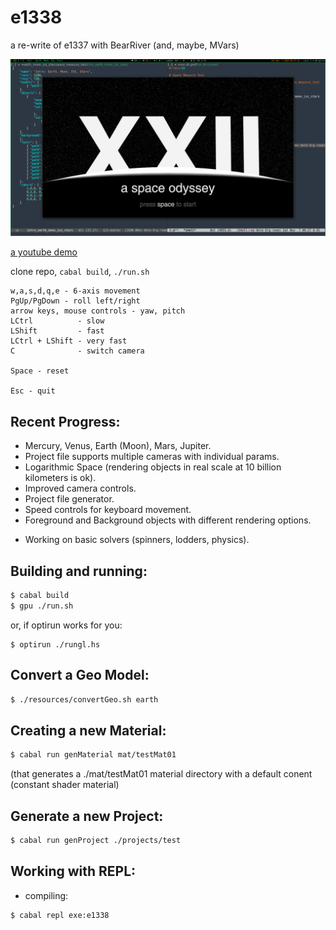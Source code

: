 # e1338
a re-write of e1337 with BearRiver (and, maybe, MVars)

![](https://github.com/madjestic/e1338/blob/master/output.png)

[a youtube demo](https://youtu.be/7d5-QfOqkbY)

clone repo, `cabal build`, `./run.sh`

```
w,a,s,d,q,e - 6-axis movement
PgUp/PgDown - roll left/right
arrow keys, mouse controls - yaw, pitch
LCtrl          - slow
LShift         - fast
LCtrl + LShift - very fast
C              - switch camera

Space - reset

Esc - quit
```

## Recent Progress:

* Mercury, Venus, Earth (Moon), Mars, Jupiter.
* Project file supports multiple cameras with individual params.
* Logarithmic Space (rendering objects in real scale at 10 billion kilometers is ok).
* Improved camera controls.
* Project file generator.
* Speed controls for keyboard movement.
* Foreground and Background objects with different rendering options.
+ Working on basic solvers (spinners, lodders, physics).

## Building and running:
```bash
$ cabal build
$ gpu ./run.sh
```
or, if optirun works for you:
```
$ optirun ./rungl.hs
```

## Convert a Geo Model:
```bash
$ ./resources/convertGeo.sh earth
```

## Creating a new Material:
```bash
$ cabal run genMaterial mat/testMat01
```
(that generates a ./mat/testMat01 material directory with a default conent (constant shader material)

## Generate a new Project:
```bash
$ cabal run genProject ./projects/test
```

## Working with REPL:
- compiling:
```bash
$ cabal repl exe:e1338
```





